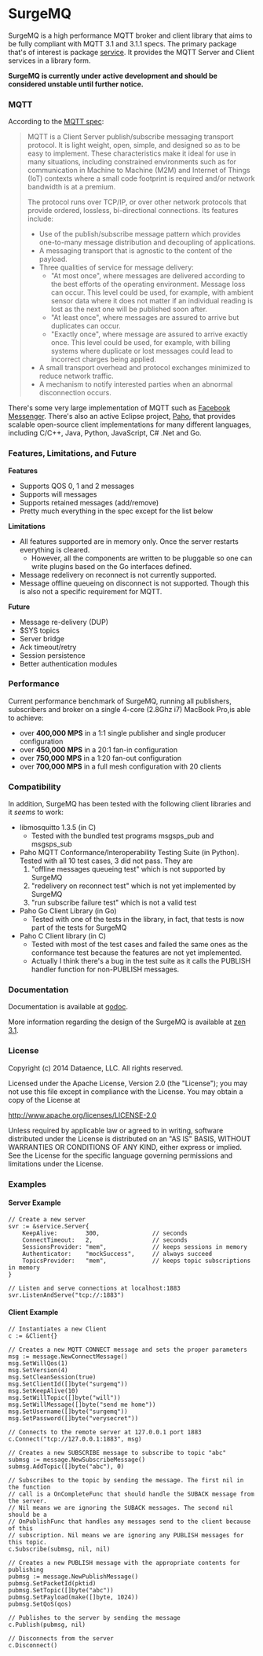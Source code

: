 SurgeMQ
=======

SurgeMQ is a high performance MQTT broker and client library that aims to be fully compliant with MQTT 3.1 and 3.1.1 specs. The primary package that's of interest is package [service](http://godoc.org/github.com/surge/surgemq/service). It provides the MQTT Server and Client services in a library form.

**SurgeMQ is currently under active development and should be considered unstable until further notice.**

### MQTT

According to the [MQTT spec](http://docs.oasis-open.org/mqtt/mqtt/v3.1.1/mqtt-v3.1.1.html):

> MQTT is a Client Server publish/subscribe messaging transport protocol. It is light weight, open, simple, and designed so as to be easy to implement. These characteristics make it ideal for use in many situations, including constrained environments such as for communication in Machine to Machine (M2M) and Internet of Things (IoT) contexts where a small code footprint is required and/or network bandwidth is at a premium.
>
> The protocol runs over TCP/IP, or over other network protocols that provide ordered, lossless, bi-directional connections. Its features include:
> 
> * Use of the publish/subscribe message pattern which provides one-to-many message distribution and decoupling of applications.
> * A messaging transport that is agnostic to the content of the payload.
> * Three qualities of service for message delivery:
>   * "At most once", where messages are delivered according to the best efforts of the operating environment. Message loss can occur. This level could be used, for example, with ambient sensor data where it does not matter if an individual reading is lost as the next one will be published soon after.
>   * "At least once", where messages are assured to arrive but duplicates can occur.
>   * "Exactly once", where message are assured to arrive exactly once. This level could be used, for example, with billing systems where duplicate or lost messages could lead to incorrect charges being applied.
> * A small transport overhead and protocol exchanges minimized to reduce network traffic.
> * A mechanism to notify interested parties when an abnormal disconnection occurs.

There's some very large implementation of MQTT such as [Facebook Messenger](https://www.facebook.com/notes/facebook-engineering/building-facebook-messenger/10150259350998920). There's also an active Eclipse project, [Paho](https://eclipse.org/paho/), that provides scalable open-source client implementations for many different languages, including C/C++, Java, Python, JavaScript, C# .Net and Go.

### Features, Limitations, and Future

**Features**

* Supports QOS 0, 1 and 2 messages
* Supports will messages
* Supports retained messages (add/remove)
* Pretty much everything in the spec except for the list below

**Limitations**

* All features supported are in memory only. Once the server restarts everything is cleared.
  * However, all the components are written to be pluggable so one can write plugins based on the Go interfaces defined.
* Message redelivery on reconnect is not currently supported.
* Message offline queueing on disconnect is not supported. Though this is also not a specific requirement for MQTT.

**Future**

* Message re-delivery (DUP)
* $SYS topics
* Server bridge
* Ack timeout/retry
* Session persistence
* Better authentication modules

### Performance

Current performance benchmark of SurgeMQ, running all publishers, subscribers and broker on a single 4-core (2.8Ghz i7) MacBook Pro,is able to achieve:

* over **400,000 MPS** in a 1:1 single publisher and single producer configuration
* over **450,000 MPS** in a 20:1 fan-in configuration
* over **750,000 MPS** in a 1:20 fan-out configuration
* over **700,000 MPS** in a full mesh configuration with 20 clients

### Compatibility

In addition, SurgeMQ has been tested with the following client libraries and it _seems_ to work:

* libmosquitto 1.3.5 (in C)
  * Tested with the bundled test programs msgsps_pub and msgsps_sub
* Paho MQTT Conformance/Interoperability Testing Suite (in Python). Tested with all 10 test cases, 3 did not pass. They are 
  1. "offline messages queueing test" which is not supported by SurgeMQ
  2. "redelivery on reconnect test" which is not yet implemented by SurgeMQ
  3. "run subscribe failure test" which is not a valid test
* Paho Go Client Library (in Go)
  * Tested with one of the tests in the library, in fact, that tests is now part of the tests for SurgeMQ
* Paho C Client library (in C)
  * Tested with most of the test cases and failed the same ones as the conformance test because the features are not yet implemented.
  * Actually I think there's a bug in the test suite as it calls the PUBLISH handler function for non-PUBLISH messages.

### Documentation

Documentation is available at [godoc](http://godoc.org/github.com/surge/surgemq).

More information regarding the design of the SurgeMQ is available at [zen 3.1](http://surgemq.com).

### License

Copyright (c) 2014 Dataence, LLC. All rights reserved.

Licensed under the Apache License, Version 2.0 (the "License");
you may not use this file except in compliance with the License.
You may obtain a copy of the License at

http://www.apache.org/licenses/LICENSE-2.0

Unless required by applicable law or agreed to in writing, software
distributed under the License is distributed on an "AS IS" BASIS,
WITHOUT WARRANTIES OR CONDITIONS OF ANY KIND, either express or implied.
See the License for the specific language governing permissions and
limitations under the License.


### Examples

#### Server Example

```
// Create a new server
svr := &service.Server{
    KeepAlive:        300,               // seconds
    ConnectTimeout:   2,                 // seconds
    SessionsProvider: "mem",             // keeps sessions in memory
    Authenticator:    "mockSuccess",     // always succeed
    TopicsProvider:   "mem",             // keeps topic subscriptions in memory
}

// Listen and serve connections at localhost:1883
svr.ListenAndServe("tcp://:1883")
```
#### Client Example

```
// Instantiates a new Client
c := &Client{}

// Creates a new MQTT CONNECT message and sets the proper parameters
msg := message.NewConnectMessage()
msg.SetWillQos(1)
msg.SetVersion(4)
msg.SetCleanSession(true)
msg.SetClientId([]byte("surgemq"))
msg.SetKeepAlive(10)
msg.SetWillTopic([]byte("will"))
msg.SetWillMessage([]byte("send me home"))
msg.SetUsername([]byte("surgemq"))
msg.SetPassword([]byte("verysecret"))

// Connects to the remote server at 127.0.0.1 port 1883
c.Connect("tcp://127.0.0.1:1883", msg)

// Creates a new SUBSCRIBE message to subscribe to topic "abc"
submsg := message.NewSubscribeMessage()
submsg.AddTopic([]byte("abc"), 0)

// Subscribes to the topic by sending the message. The first nil in the function
// call is a OnCompleteFunc that should handle the SUBACK message from the server.
// Nil means we are ignoring the SUBACK messages. The second nil should be a
// OnPublishFunc that handles any messages send to the client because of this
// subscription. Nil means we are ignoring any PUBLISH messages for this topic.
c.Subscribe(submsg, nil, nil)

// Creates a new PUBLISH message with the appropriate contents for publishing
pubmsg := message.NewPublishMessage()
pubmsg.SetPacketId(pktid)
pubmsg.SetTopic([]byte("abc"))
pubmsg.SetPayload(make([]byte, 1024))
pubmsg.SetQoS(qos)

// Publishes to the server by sending the message
c.Publish(pubmsg, nil)

// Disconnects from the server
c.Disconnect()
```

